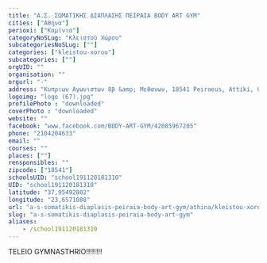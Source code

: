 ```yaml
---
title: "Α.Σ. ΣΩΜΑΤΙΚΗΣ ΔΙΑΠΛΑΣΗΣ ΠΕΙΡΑΙΑ BODY ART GYM"
cities: ["Αθήνα"]
perioxi: ["Καμίνια"]
categoryNoSLug: "Κλειστού Χώρου"
subcategoriesNoSLug: [""]
categories: ["kleistou-xorou"]
subcategories: [""]
orgUID: ""
organisation: ""
orgurl: "-"
address: "Κυπριων Αγωνιστων 8β &amp; Μεθανων, 18541 Peiraeus, Attiki, Greece"
logoimg: "logo (67).jpg"
profilePhoto : "downloaded"
coverPhoto : "downloaded"
website: ""
facebook: "www.facebook.com/BODY-ART-GYM/42085967205"
phone: "2104204633"
email: ""
courses: ""
places: [""]
rensponsibles: ""
zipcode: ["18541"]
schoolsUID: "school191120181310"
UID: "school191120181310"
latitude: "37,95492802"
longitude: "23,6571088"
url: "a-s-somatikis-diaplasis-peiraia-body-art-gym/athina/kleistou-xorou/"
slug: "a-s-somatikis-diaplasis-peiraia-body-art-gym"
aliases:
    - /school191120181310
---
```



TELEIO GYMNASTHRIO!!!!!!!!

